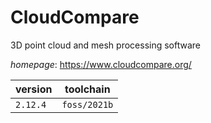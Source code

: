 # CloudCompare

3D point cloud and mesh processing software

*homepage*: <https://www.cloudcompare.org/>

version | toolchain
--------|----------
``2.12.4`` | ``foss/2021b``
